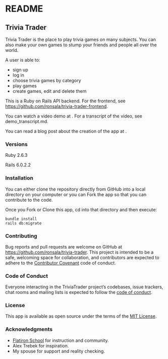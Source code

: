 # README

## Trivia Trader

Trivia Trader is the place to play trivia games on many subjects. You can also make your own games to stump your friends and people all over the world.

A user is able to:

* sign up
* log in
* choose trivia games by category
* play games
* create games, edit and delete them

This is a Ruby on Rails API backend. For the frontend, see <https://github.com/ronsala/trivia-trader-frontend>.

You can watch a video demo at <TODO></TODO>.
For a transcript of the video, see demo_transcript.md.

You can read a blog post about the creation of the app at <TODO></TODO>.

### Versions

Ruby 2.6.3

Rails 6.0.2.2

### Installation

You can either clone the repository directly from GitHub into a local directory on your computer or you can Fork the app so that you can contribute to the code.

Once you Fork or Clone this app, cd into that directory and then execute:

```
bundle install
rails db:migrate
```
### Contributing

Bug reports and pull requests are welcome on GitHub at <https://github.com/ronsala/trivia-trader>. This project is intended to be a safe, welcoming space for collaboration, and contributors are expected to adhere to the [Contributor Covenant](http://contributor-covenant.org) code of conduct.

### Code of Conduct

Everyone interacting in the TriviaTrader project’s codebases, issue trackers, chat rooms and mailing lists is expected to follow the [code of conduct](https://github.com/ronsala/quiet-places/blob/master/CODE_OF_CONDUCT.md).

### License

This app is available as open source under the terms of the [MIT License](https://opensource.org/licenses/MIT).

### Acknowledgments

* [Flatiron School](https://flatironschool.com) for instruction and community.
* Alex Trebek for inspiration.
* My spouse for support and reality checking.
